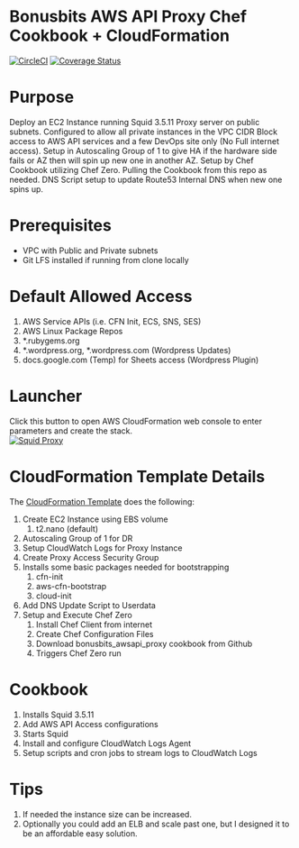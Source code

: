 # Bonusbits AWS API Proxy Chef Cookbook + CloudFormation
[![CircleCI](https://circleci.com/gh/bonusbits/bonusbits_awsapi_proxy.svg?style=svg)](https://circleci.com/gh/bonusbits/bonusbits_awsapi_proxy)
[![Coverage Status](https://coveralls.io/repos/github/bonusbits/bonusbits_awsapi_proxy/badge.svg?branch=master)](https://coveralls.io/github/bonusbits/bonusbits_awsapi_proxy?branch=master)

# Purpose
Deploy an EC2 Instance running Squid 3.5.11 Proxy server on public subnets. 
Configured to allow all private instances in the VPC CIDR Block access to AWS API services and a few DevOps site only (No Full internet access).
Setup in Autoscaling Group of 1 to give HA if the hardware side fails or AZ then will spin up new one in another AZ.
Setup by Chef Cookbook utilizing Chef Zero. Pulling the Cookbook from this repo as needed.
DNS Script setup to update Route53 Internal DNS when new one spins up.

# Prerequisites
* VPC with Public and Private subnets
* Git LFS installed if running from clone locally

# Default Allowed Access
1. AWS Service APIs (i.e. CFN Init, ECS, SNS, SES)
2. AWS Linux Package Repos
3. *.rubygems.org
4. *.wordpress.org, *.wordpress.com (Wordpress Updates)
5. docs.google.com (Temp) for Sheets access (Wordpress Plugin)

# Launcher
Click this button to open AWS CloudFormation web console to enter parameters and create the stack.<br>
[![Squid Proxy](https://s3.amazonaws.com/cloudformation-examples/cloudformation-launch-stack.png)](https://console.aws.amazon.com/cloudformation/home?#/stacks/new?&templateURL=https://s3.amazonaws.com/bonusbits-public/cloudformation-templates/cookbooks/awsapi-squid-proxy.yml)


# CloudFormation Template Details
The [CloudFormation Template](https://github.com/bonusbits/bonusbits_awsapi_proxy/blob/master/aws/awsapi-access-proxy-template.yml) does the following:

1. Create EC2 Instance using EBS volume
    1. t2.nano (default)
2. Autoscaling Group of 1 for DR
3. Setup CloudWatch Logs for Proxy Instance
4. Create Proxy Access Security Group
5. Installs some basic packages needed for bootstrapping
    1. cfn-init
    2. aws-cfn-bootstrap
    3. cloud-init
6. Add DNS Update Script to Userdata   
6. Setup and Execute Chef Zero
    1. Install Chef Client from internet
    2. Create Chef Configuration Files
    2. Download bonusbits_awsapi_proxy cookbook from Github
    3. Triggers Chef Zero run

# Cookbook
1. Installs Squid 3.5.11
2. Add AWS API Access configurations
3. Starts Squid
4. Install and configure CloudWatch Logs Agent
5. Setup scripts and cron jobs to stream logs to CloudWatch Logs

# Tips
1. If needed the instance size can be increased.
2. Optionally you could add an ELB and scale past one, but I designed it to be an affordable easy solution. 